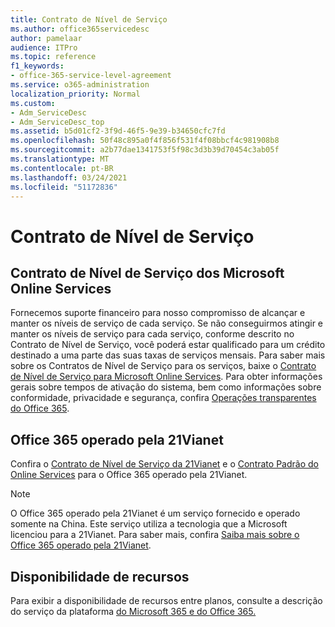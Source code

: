 ```yaml
---
title: Contrato de Nível de Serviço
ms.author: office365servicedesc
author: pamelaar
audience: ITPro
ms.topic: reference
f1_keywords:
- office-365-service-level-agreement
ms.service: o365-administration
localization_priority: Normal
ms.custom:
- Adm_ServiceDesc
- Adm_ServiceDesc_top
ms.assetid: b5d01cf2-3f9d-46f5-9e39-b34650cfc7fd
ms.openlocfilehash: 50f48c895a0f4f856f531f4f08bbcf4c981908b8
ms.sourcegitcommit: a2b77dae1341753f5f98c3d3b39d70454c3ab05f
ms.translationtype: MT
ms.contentlocale: pt-BR
ms.lasthandoff: 03/24/2021
ms.locfileid: "51172836"
---
```

# <a name="service-level-agreement"></a>Contrato de Nível de Serviço

## <a name="microsoft-online-services-level-agreement"></a>Contrato de Nível de Serviço dos Microsoft Online Services

Fornecemos suporte financeiro para nosso compromisso de alcançar e manter os níveis de serviço de cada serviço. Se não conseguirmos atingir e manter os níveis de serviço para cada serviço, conforme descrito no Contrato de Nível de Serviço, você poderá estar qualificado para um crédito destinado a uma parte das suas taxas de serviços mensais. Para saber mais sobre os Contratos de Nível de Serviço para os serviços, baixe o [Contrato de Nível de Serviço para Microsoft Online Services](https://go.microsoft.com/fwlink/?linkid=272026). Para obter informações gerais sobre tempos de ativação do sistema, bem como informações sobre conformidade, privacidade e segurança, confira [Operações transparentes do Office 365](./service-health-and-continuity.md).
  
## <a name="office-365-operated-by-21vianet"></a>Office 365 operado pela 21Vianet

Confira o [Contrato de Nível de Serviço da 21Vianet](https://go.microsoft.com/fwlink/?linkid=846729) e o [Contrato Padrão do Online Services](https://go.microsoft.com/fwlink/?linkid=846730) para o Office 365 operado pela 21Vianet. 
  
> [!NOTE]
> O Office 365 operado pela 21Vianet é um serviço fornecido e operado somente na China. Este serviço utiliza a tecnologia que a Microsoft licenciou para a 21Vianet. Para saber mais, confira [Saiba mais sobre o Office 365 operado pela 21Vianet](/microsoft-365/admin/services-in-china/services-in-china?viewFallbackFrom=o365-worldwide). 
  
## <a name="feature-availability"></a>Disponibilidade de recursos

Para exibir a disponibilidade de recursos entre planos, consulte a descrição do serviço da plataforma [do Microsoft 365 e do Office 365.](office-365-platform-service-description.md)
